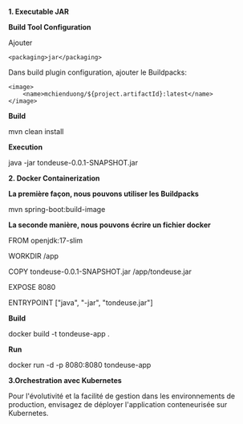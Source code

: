 **1. Executable JAR**

**Build Tool Configuration**

Ajouter 
```
<packaging>jar</packaging>
```

Dans build plugin configuration, ajouter le Buildpacks:
```
<image>
	<name>mchienduong/${project.artifactId}:latest</name>
</image>
```
     
**Build**

mvn clean install

**Execution**

java -jar tondeuse-0.0.1-SNAPSHOT.jar

**2. Docker Containerization**

**La première façon, nous pouvons utiliser les Buildpacks**

mvn spring-boot:build-image


**La seconde manière, nous pouvons écrire un fichier docker**

FROM openjdk:17-slim

WORKDIR /app

COPY tondeuse-0.0.1-SNAPSHOT.jar /app/tondeuse.jar

EXPOSE 8080

ENTRYPOINT ["java", "-jar", "tondeuse.jar"]

**Build**

docker build -t tondeuse-app .

**Run**

docker run -d -p 8080:8080 tondeuse-app

**3.Orchestration avec Kubernetes**

Pour l'évolutivité et la facilité de gestion dans les environnements de production, envisagez de déployer l'application conteneurisée sur Kubernetes.
